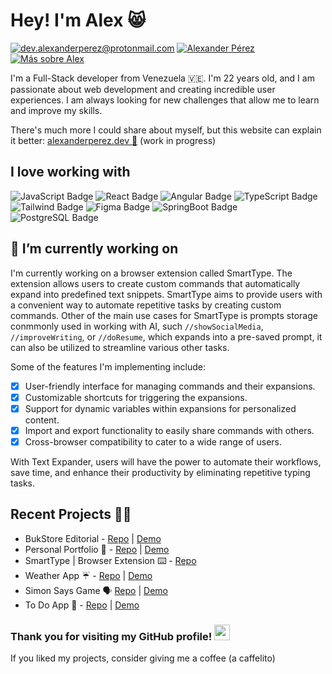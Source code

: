 # Hey! I'm Alex 😸

[![dev.alexanderperez@protonmail.com](https://img.shields.io/badge/dev.alexanderperez%40protonmail.com-6D4AFF?logo=proton&logoColor=fff&style=flat)](mailto:dev.alexanderperez@protonmail.com) [![Alexander Pérez](https://img.shields.io/badge/Alexander%20Pérez-0A66C2?logo=linkedin&logoColor=fff&style=flat)](https://www.linkedin.com/in/alexanderfperezg/) [![Más sobre Alex](https://img.shields.io/badge/M%C3%A1s%20sobre%20Alex-768CFF?logo=bento&logoColor=fff&style=flat)](https://bento.me/alexanderperez) 

I'm a Full-Stack developer from Venezuela 🇻🇪. I'm 22 years old, and I am passionate about web development and creating incredible user experiences. I am always looking for new challenges that allow me to learn and improve my skills.

There's much more I could share about myself, but this website can explain it better: [alexanderperez.dev 👀](https://alexanderperez.vercel.app/) (work in progress)

## I love working with 
![JavaScript Badge](https://img.shields.io/badge/JavaScript-F7DF1E.svg?style=for-the-badge&logo=JavaScript&logoColor=black)
![React Badge](https://img.shields.io/badge/React-20232A?style=for-the-badge&logo=react&logoColor=61DAFB)
![Angular Badge](https://img.shields.io/badge/Angular-0F0F11.svg?style=for-the-badge&logo=Angular&logoColor=white)
![TypeScript Badge](https://shields.io/badge/TypeScript-3178C6?logo=TypeScript&logoColor=FFF&style=for-the-badge)
![Tailwind Badge](https://img.shields.io/badge/Tailwind_CSS-38B2AC?style=for-the-badge&logo=tailwind-css&logoColor=white)
![Figma Badge](https://img.shields.io/badge/Figma-F24E1E?style=for-the-badge&logo=figma&logoColor=white)
![SpringBoot Badge](https://img.shields.io/badge/Spring-6DB33F?style=for-the-badge&logo=spring&logoColor=white)
![PostgreSQL Badge](https://img.shields.io/badge/PostgreSQL-4169E1.svg?style=for-the-badge&logo=PostgreSQL&logoColor=white)


## 🔭 I’m currently working on

I'm currently working on a browser extension called SmartType. The extension allows users to create custom commands that automatically expand into predefined text snippets. SmartType aims to provide users with a convenient way to automate repetitive tasks by creating custom commands. Other of the main use cases for SmartType is prompts storage conmmonly used in working with AI, such ``//showSocialMedia``, ``//improveWriting``, or ``//doResume``, which expands into a pre-saved prompt, it can also be utilized to streamline various other tasks.

Some of the features I'm implementing include:
 - [x] User-friendly interface for managing commands and their expansions.
 - [x] Customizable shortcuts for triggering the expansions.
 - [x] Support for dynamic variables within expansions for personalized content.
 - [x] Import and export functionality to easily share commands with others.
 - [x] Cross-browser compatibility to cater to a wide range of users.

With Text Expander, users will have the power to automate their workflows, save time, and enhance their productivity by eliminating repetitive typing tasks.

## Recent Projects 👨‍💻
 - BukStore Editorial - [Repo](https://github.com/th3alexdev/pruebas-tecnicas/tree/main/pruebas/01-reading-list/th3alexdev) | [Demo](https://la-bukstore.vercel.app/)
 - Personal Portfolio 💫 - [Repo](https://github.com/th3alexdev/portfolio) | [Demo](https://alexanderperez.vercel.app/)
 - SmartType | Browser Extension ⌨️ - [Repo](https://github.com/th3alexdev/smart-type/)
 - Weather App ☔ - [Repo](https://github.com/th3alexdev/weather-app/) | [Demo](https://th3alexdev.github.io/weather-app/)
 - Simon Says Game 🗣️ [Repo](https://github.com/th3alexdev/simonsays/) | [Demo](https://th3alexdev.github.io/simonsays/)
 - To Do App 📝 - [Repo](https://github.com/th3alexdev/todoapp/) | [Demo](https://th3alexdev.github.io/todoapp/)

<h3 font-size="1rem">Thank you for visiting my GitHub profile! <img width="25" src="https://i.imgur.com/lzBnb2L.png"/></h3>
If you liked my projects, consider giving me a coffee (a caffelito)
